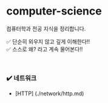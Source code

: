 # computer-science
컴퓨터학과 전공 지식을 정리합니다.

✅ 단순히 외우지 않고 깊게 이해한다!!     
✅ 스스로 왜? 라고 계속 물어본다!!     

<br>

### ✔️ 네트워크
* [HTTP] (./network/http.md) 
